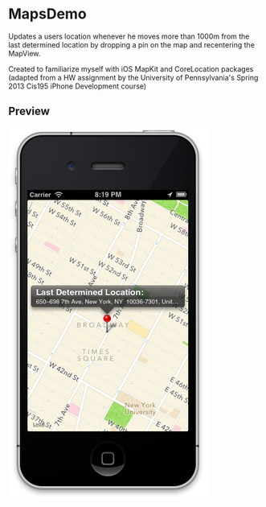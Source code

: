 MapsDemo
========
Updates a users location whenever he moves more than 1000m from the last determined location by dropping a pin on the map and recentering the MapView.

Created to familiarize myself with iOS MapKit and CoreLocation packages (adapted from a HW assignment by the University of Pennsylvania's Spring 2013 Cis195 iPhone Development course)

Preview
------
![preview](./preview.png?raw=true "iPhone Screenshot")
